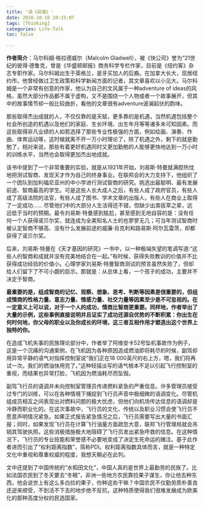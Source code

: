 ```yaml
---
title: '读《异类》'
date: 2016-10-10 20:15:07
tags: [Thinking]
categories: Life-Talk
toc: false

---
```


**作者简介**：马尔科姆·格拉德威尔（Malcolm Gladwell），被《快公司》誉为“21世纪的彼得·德鲁克，曾是《华盛顿邮报》商务科学专栏作家，目前是《纽约客》杂志专职作家。马尔科姆出生于英格兰，是牙买加人的后裔。在加拿大长大，现居纽约市。他曾经做过卫生政策和科学新闻方面的记者，其文章喜欢以小见大。马尔科姆是一个非常有创意的作家，他认为自己的文风属于一种adventure of ideas的风格，虽然大部分作品都不属于虚构，又不是围绕一个人物或者一个故事展开，但其中的故事情节却一般比较曲折，看他的文章很有adventure波澜起伏的韵味。

那些取得杰出成就的人，不仅仅靠的是天赋，更多靠的是机遇，当然机遇包括整个社会所创造的机遇以及他们的家庭、生长环境、出生年月等等诸多未可知因素。而这些取得非凡业绩的人如若选择了那些专业性极强的方面，例如绘画、演奏、作曲、体育运动等，这时候就离不开一万小时理论了，除了机遇之外，剩下的就是勤勉了，相对来说，那些有着更好机遇同时又更加勤勉的人能够更快地达到一万小时的训练水平，当然也会取得更加杰出地成就。

该书中提到了一个非常重要的实验，就是从1921年开始，刘易斯·特曼就满腔热忱地把测试智商、发现天才作为自己的终身事业。在联邦会的大力支持下，他组织了一个团队到加利福尼亚州的中小学进行测试智商的研究。挑选出最聪明、最有发展前途、智商最高的学生。可是这些人长大成人之后，有些人成了政府官员，有些人成了高级法院的法官，有些人成了图书、学术文章的出版人，有些人在商业上取得了一定成功...... 尽管他们中的大部分人生活得还不错，但缺少出类拔萃之辈，远远低于当时的预期。最令刘易斯·特曼感到尴尬，甚至感到无地自容的是：没有任何一个人获得诺贝尔奖，就连成为全美知名人士的也寥寥无几；可当年测试智商时被认定智商不够高、没有什么发展前途的威廉·肖克利和路易斯·阿尔瓦雷茨，却都获得了诺贝尔奖。

后来，刘易斯·特曼在《天才基因的研究》一书中，以一种极端失望的笔调写道:“这些人的智商和成就并没有完美地结合在一起。”有时候，获得失败教训的价值并不比获得成功经验的价值小。心理学家刘易斯·特曼智商测试的预言虽然失败了，但却给人们留下了不可小觑的启示。那就是：从总体上看，一个孩子的成功，主要并不决定于智商。

**最重要的是，组成智商的记忆、观察、想象、思考、判断等因素是很重要的，但组成情商的性格力量、意志力量、情感力量、社交力量等因素至少是不可忽视的。在一定意义上可以说，对于一个人的成功，情商比智商更重要。同样地，作者举出了大量的示例，这些事例直接说明并且证实了成功还源自优势的不断积累：你出生在何时何地，你父母的职业以及你成长的环境，这三者互相作用才塑造出这个世界上独特的你。**

在造成飞机失事的民族理论部分中，作者举了阿维安卡52号坠机事故作为例子，这是一个沉痛的沟通案例，在飞机因为各种原因造成燃油即将耗尽的时候，副驾却用异常平静的语气对指挥控制室说“我们正在18 000英尺的右上方，嗯，我们将再试一次。我们的燃油快用完了。”这种轻描淡写的语气根本不足以引起飞行控制室的重视，而结果也异常打脸，飞机因为燃油耗尽而坠毁。

副驾飞行员的语调并未向控制室管理员传递燃料紧急的严重信息。许多管理员接受过专门的训练，可以在各种情境下捕捉到飞行员声音中极细微的语调变化。尽管机组成员相互之间表现出对燃料问题的极大忧虑，但他们向机场传达信息的语调却是冷静而职业化的。在这次事故中，飞行员的文化、传统以及职业习惯会使飞行员不愿意声明情况紧急。如果正式报告紧急情况之后，飞行员需要写出大量的书面汇报；同时，如果发现飞行员在计算飞行油量方面疏忽大意，联邦飞行管理局就会吊销其驾驶执照。这些消极措施极大地阻碍了飞行员发出紧急呼救的信息。在这种情况下，飞行员的专业技能和荣誉感不必要地变成了决定生死命运的赌注。基于此作者进而引出了“权利距离指数”，简称PDI。权利距离指数具体而言，就是一种特定文化中重视和尊重权威的程度，我想天朝必在此列。

文中还提到了中国传统的“水稻田文化”，中国人真的是世界上最勤劳的民族了。比如法国农民到了冬天要去“冬眠”，非洲一些地方农民靠捡果子谋生，你让他去种东西，他会说世上有这么多白捡的果子，你种这些干嘛？中国农民不仅勤劳质朴善良还逆来顺受，不到活不下去的地步绝不反抗，这种特质使得我们很难发展成为欧美化的那种高度分权的民选国家。